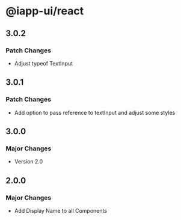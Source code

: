 # @iapp-ui/react

## 3.0.2

### Patch Changes

- Adjust typeof TextInput

## 3.0.1

### Patch Changes

- Add option to pass reference to textInput and adjust some styles

## 3.0.0

### Major Changes

- Version 2.0

## 2.0.0

### Major Changes

- Add Display Name to all Components
